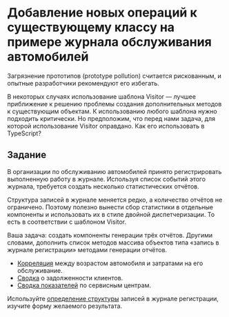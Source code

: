# Добавление новых операций к существующему классу на примере журнала обслуживания автомобилей

Загрязнение прототипов (prototype pollution) считается рискованным, и опытные разработчики рекомендуют его избегать.

В некоторых случаях использование шаблона Visitor — лучшее приближение к решению проблемы создания дополнительных методов к существующим объектам. К использованию любого шаблона нужно подходить критически. Но предположим, что перед нами задача, для которой использование Visitor оправдано. Как его использовать в TypeScript?

## Задание

В организации по обслуживанию автомобилей принято регистрировать выполненную работу в журнале. Используя список событий этого журнала, требуется создать несколько статистических отчётов.

Структура записей в журнале меняется редко, а количество отчётов не ограничено. Поэтому полезно вынести сбор статистики в отдельные компоненты и использовать их в стиле двойной диспетчеризации. То есть в соответствии с шаблоном Visitor.

Ваша задача: создать компоненты генерации трёх отчётов. Другими словами, дополнить список методов массива объектов типа «запись в журнале регистрации» методами генерации отчётов.

- [Корреляция](https://codesandbox.io/s/affectionate-hodgkin-chbv2?file=/src/visitors/age-cost-correlation/i-face-age-cost-correlations.ts) между возрастом автомобиля и затратами на его обслуживание.
- [Сводка](https://codesandbox.io/s/affectionate-hodgkin-chbv2?file=/src/visitors/customer-outstanding/i-face-customer-outstanding.ts) о задолженности клиентов.
- [Сводка показателей](https://codesandbox.io/s/affectionate-hodgkin-chbv2?file=/src/visitors/service-center-totals/i-face-service-center-totals.ts) по сервисным центрам.

Используйте [определение структуры](https://codesandbox.io/s/affectionate-hodgkin-chbv2?file=/src/i-face-service-log.ts) записей в журнале регистрации, изучите форму желаемого результата.
